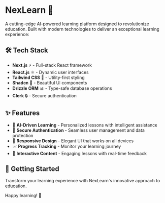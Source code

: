 # NexLearn 🚀

A cutting-edge AI-powered learning platform designed to revolutionize education. Built with modern technologies to deliver an exceptional learning experience:

## 🛠️ Tech Stack
- **Next.js** ⚡ - Full-stack React framework
- **React.js** ⚛️ - Dynamic user interfaces
- **Tailwind CSS** 🎨 - Utility-first styling
- **Shadcn** 💎 - Beautiful UI components
- **Drizzle ORM** 📊 - Type-safe database operations
- **Clerk** 🔒 - Secure authentication

## ✨ Features
- 🤖 **AI-Driven Learning** - Personalized lessons with intelligent assistance
- 🔐 **Secure Authentication** - Seamless user management and data protection
- 📱 **Responsive Design** - Elegant UI that works on all devices
- 📈 **Progress Tracking** - Monitor your learning journey
- 💬 **Interactive Content** - Engaging lessons with real-time feedback

## 🚀 Getting Started
Transform your learning experience with NexLearn's innovative approach to education.

Happy learning! 🌟
